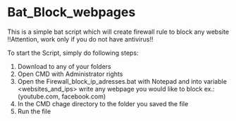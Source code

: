 # Bat_Block_webpages
This is a simple bat script which will create firewall rule to block any website !!Attention, work only if you do not have antivirus!!


To start the Script, simply do following steps:

1) Download to any of your folders
2) Open CMD with Administrator rights
3) Open the Firewall_block_ip_adresses.bat with Notepad and into variable <websites_and_ips> write any webpage you would like to block ex.: (youtube.com, facebook.com)
4) In the CMD chage directory to the folder you saved the file
5) Run the file
